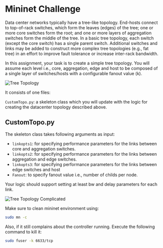 # Mininet Challenge

Data center networks typically have a tree-like topology. End-hosts connect to top-of-rack switches, which form the leaves (edges) of the tree; one or more core switches form the root; and one or more layers of aggregation switches form the middle of the tree.  In a basic tree topology, each switch (except the core switch) has a single parent switch.  Additional switches and links may be added to construct more complex tree topologies (e.g., fat tree) in an effort to improve fault tolerance or increase inter-rack bandwidth.

In this assignment, your task is to create a simple tree topology. You will assume each level i.e., core, aggregation, edge and host to be composed of a single layer of switches/hosts with a configurable fanout value (k).

![Tree Topology](http://pages.cs.wisc.edu/~akella/CS838/F12/images/image00.png)

<!-- To start this assignment update the course's Github repo (by default, Coursera-SDN) on your host machine using git pull. Turn on your guest VM (if it is turned off) using vagrant up. Now ssh into the guest VM using vagrant ssh. Go to the directory with the updated code base in your guest VM. -->

It consists of one files:

`CustomTopo.py`: a skeleton class which you will update with the logic for creating the datacenter topology described above.

## CustomTopo.py

The skeleton class takes following arguments as input:

- `linkopts1`: for specifying performance parameters for the links between core and aggregation switches.
- `linkopts2`: for specifying performance parameters for the links between aggregation and edge switches.
- `linkopts3`: for specifying performance parameters for the links between edge switches and host
- `Fanout`: to specify fanout value i.e., number of childs per node.

Your logic should support setting at least bw and delay parameters for each link.

![Tree Topology Complicated](http://pages.cs.wisc.edu/~akella/CS838/F12/images/image01.png)

Make sure to clean mininet environment using:

```bash
sudo mn -c
```

Also, if it still complains about the controller running. Execute the following command to kill it:

```bash
sudo fuser -k 6633/tcp
```
